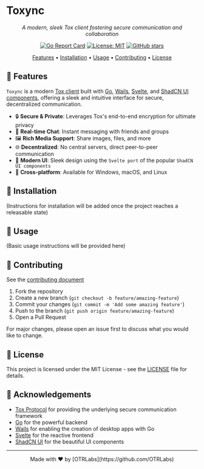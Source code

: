 # Toxync

<div align="center">

*A modern, sleek Tox client fostering secure communication and collaboration*

[![Go Report Card](https://goreportcard.com/badge/github.com/yourusername/toxync)](https://goreportcard.com/report/github.com/yourusername/toxync)
[![License: MIT](https://img.shields.io/badge/License-MIT-yellow.svg)](https://opensource.org/licenses/MIT)
[![GitHub stars](https://img.shields.io/github/stars/yourusername/toxync.svg)](https://github.com/yourusername/toxync/stargazers)

[Features](#features) • [Installation](#installation) • [Usage](#usage) • [Contributing](#contributing) • [License](#license)

</div>

## 🌟 Features

`Toxync` is a modern [Tox client](https://tox.chat) built with [Go](https://go.dev), [Wails](https://wails.io/), [Svelte](https://svelte.dev/), and [ShadCN UI components](), offering a sleek and intuitive interface for secure, decentralized communication.

- 🔒 **Secure & Private**: Leverages Tox's end-to-end encryption for ultimate privacy
- 💬 **Real-time Chat**: Instant messaging with friends and groups
- 🖼️ **Rich Media Support**: Share images, files, and more
- 🌐 **Decentralized**: No central servers, direct peer-to-peer communication
- 🎨 **Modern UI**: Sleek design using the `Svelte port` of the popular `ShadCN UI components`
- 📱 **Cross-platform**: Available for Windows, macOS, and Linux

## 🚀 Installation

(Instructions for installation will be added once the project reaches a releasable state)

## 🔧 Usage

(Basic usage instructions will be provided here)

## 🤝 Contributing

See the [contributing document]()

1. Fork the repository
2. Create a new branch (`git checkout -b feature/amazing-feature`)
3. Commit your changes (`git commit -m 'Add some amazing feature'`)
4. Push to the branch (`git push origin feature/amazing-feature`)
5. Open a Pull Request

For major changes, please open an issue first to discuss what you would like to change.

## 📘 License

This project is licensed under the MIT License - see the [LICENSE](LICENSE) file for details.

## 🙏 Acknowledgements

- [Tox Protocol](https://tox.chat/) for providing the underlying secure communication framework
- [Go](https://golang.org/) for the powerful backend
- [Wails](https://wails.io/) for enabling the creation of desktop apps with Go
- [Svelte](https://svelte.dev/) for the reactive frontend
- [ShadCN UI](https://ui.shadcn.com/) for the beautiful UI components

---

<div align="center">
Made with ❤️ by [OTRLabs](https://github.com/OTRLabs)
</div>